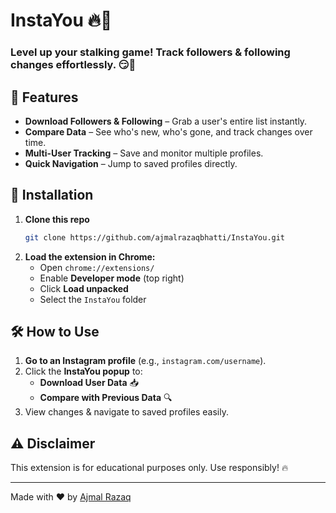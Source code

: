 # InstaYou 🔥👀

### Level up your stalking game! Track followers & following changes effortlessly. 😏🚀

## 📌 Features

- **Download Followers & Following** – Grab a user's entire list instantly.
- **Compare Data** – See who's new, who's gone, and track changes over time.
- **Multi-User Tracking** – Save and monitor multiple profiles.
- **Quick Navigation** – Jump to saved profiles directly.

## 🚀 Installation

1. **Clone this repo**
   ```bash
   git clone https://github.com/ajmalrazaqbhatti/InstaYou.git
   ```
2. **Load the extension in Chrome:**
   - Open `chrome://extensions/`
   - Enable **Developer mode** (top right)
   - Click **Load unpacked**
   - Select the `InstaYou` folder

## 🛠️ How to Use

1. **Go to an Instagram profile** (e.g., `instagram.com/username`).
2. Click the **InstaYou popup** to:
   - **Download User Data** 📥
   - **Compare with Previous Data** 🔍
3. View changes & navigate to saved profiles easily.

## ⚠️ Disclaimer

This extension is for educational purposes only. Use responsibly! 🔥

---

Made with ❤️ by [Ajmal Razaq](https://github.com/ajmalrazaqbhatti)
